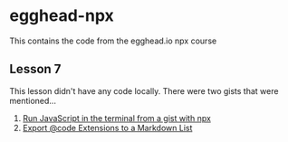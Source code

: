 # egghead-npx

This contains the code from the egghead.io npx course

## Lesson 7

This lesson didn't have any code locally. There were two gists that were
mentioned...

1. [Run JavaScript in the terminal from a gist with npx](https://gist.github.com/elijahmanor/6330e61bbcfcbf9366d96e4af154f114) 
2. [Export @code Extensions to a Markdown List](https://gist.github.com/elijahmanor/7f9762a4c2296839ad33e33513e88043)

